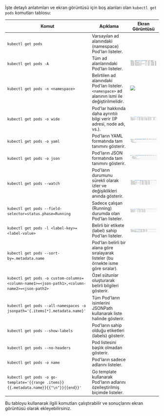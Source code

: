 İşte detaylı anlatımları ve ekran görüntüsü için boş alanları olan `kubectl get pods` komutları tablosu:

| Komut                                                     | Açıklama                                                                                          | Ekran Görüntüsü  |
|----------------------------------------------------------|--------------------------------------------------------------------------------------------------|------------------|
| `kubectl get pods`                                        | Varsayılan ad alanındaki (namespace) Pod'ları listeler.                                           |                  |
| `kubectl get pods -A`                                     | Tüm ad alanlarındaki Pod'ları listeler.                                                           |    ![](./images/kubectl-get-pods.png)              |
| `kubectl get pods -n <namespace>`                         | Belirtilen ad alanındaki Pod'ları listeler. `<namespace>` ad alanının ismi ile değiştirilmelidir.  | ![](./images/namespace-içerisindeki-pods.png)                 |
| `kubectl get pods -o wide`                                | Pod'lar hakkında daha ayrıntılı bilgi verir (IP adresi, node adı, vs.).                           |  ![](./images/kubectl-get-pods-wide.png)            |
| `kubectl get pods -o yaml`                                | Pod'ların YAML formatında tam tanımını gösterir.                                                  |    ![](./images/kubectl-get-pods-yaml.png)              |
| `kubectl get pods -o json`                                | Pod'ların JSON formatında tam tanımını gösterir.                                                  |  ![](./images/kubectl-get-pods-json.png)                |
| `kubectl get pods --watch`                                | Pod'ların durumunu sürekli olarak izler ve değişiklikleri anında gösterir.                        |   ![](./images/watch-komutu.png)               |
| `kubectl get pods --field-selector=status.phase=Running`  | Sadece çalışan (Running) durumda olan Pod'ları listeler.                                          |  ![](./images/running-pods.png)                |
| `kubectl get pods -l <label-key>=<label-value>`           | Belirli bir etikete (label) sahip Pod'ları listeler.                                              | ![](./images/belirli%20bir%20etiketi%20alarak.png)                |
| `kubectl get pods --sort-by=.metadata.name`               | Pod'ları belirli bir alana göre sıralayarak listeler (bu örnekte isme göre sıralar).              |                  |
| `kubectl get pods -o custom-columns=<column-name1>=<json-path1>,<column-name2>=<json-path2>` | Özel sütunlar oluşturarak belirli bilgileri gösterir. |                  |
| `kubectl get pods --all-namespaces -o jsonpath='{.items[*].metadata.name}'` | Tüm Pod'ların isimlerini JSONPath kullanarak liste halinde gösterir.                         |                  |
| `kubectl get pods --show-labels`                          | Pod'ların sahip olduğu etiketleri (labels) gösterir.                                              |                  |
| `kubectl get pods --no-headers`                           | Pod listesini başlık olmadan gösterir.                                                            |                  |
| `kubectl get pods -o name`                                | Pod'ların sadece adlarını listeler.                                                               |                  |
| `kubectl get pods -o go-template='{{range .items}}{{.metadata.name}}{{"\n"}}{{end}}'` | Go template kullanarak Pod'ların adlarını özelleştirilmiş biçimde listeler.                     |                  |

Bu tabloyu kullanarak ilgili komutları çalıştırabilir ve sonuçlarını ekran görüntüsü olarak ekleyebilirsiniz.
